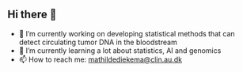 ## Hi there 👋

- 🔭 I’m currently working on developing statistical methods that can detect circulating tumor DNA in the bloodstream
- 🌱 I’m currently learning a lot about statistics, AI and genomics
- 📫 How to reach me: mathildediekema@clin.au.dk


